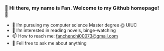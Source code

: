 ### 👋 Hi there, my name is Fan. Welcome to my Github homepage! 👋

<!--
**fan12321/fan12321** is a ✨ _special_ ✨ repository because its `README.md` (this file) appears on your GitHub profile.

Here are some ideas to get you started:

- 🔭 I’m currently working on ...
- 🌱 I’m currently learning ...
- 👯 I’m looking to collaborate on ...
- 🤔 I’m looking for help with ...
- 💬 Ask me about ...
- 📫 How to reach me: ...
- 😄 Pronouns: ...
- ⚡ Fun fact: ...
-->
- 🔭 I’m pursuing my computer science Master degree @ UIUC
- 🌱 I’m interested in reading novels, binge-watching
- 📫 How to reach me: fanchenchi00073@gmail.com
- 💬 Fell free to ask me about anything

